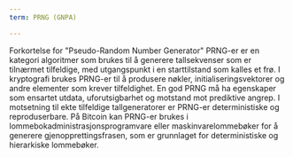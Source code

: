 ```yaml
---
term: PRNG (GNPA)

---
```

Forkortelse for "Pseudo-Random Number Generator" PRNG-er er en kategori algoritmer som brukes til å generere tallsekvenser som er tilnærmet tilfeldige, med utgangspunkt i en starttilstand som kalles et frø. I kryptografi brukes PRNG-er til å produsere nøkler, initialiseringsvektorer og andre elementer som krever tilfeldighet. En god PRNG må ha egenskaper som ensartet utdata, uforutsigbarhet og motstand mot prediktive angrep. I motsetning til ekte tilfeldige tallgeneratorer er PRNG-er deterministiske og reproduserbare. På Bitcoin kan PRNG-er brukes i lommebokadministrasjonsprogramvare eller maskinvarelommebøker for å generere gjenopprettingsfrasen, som er grunnlaget for deterministiske og hierarkiske lommebøker.